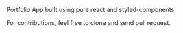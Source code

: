 Portfolio App built using pure react and styled-components. 

For contributions, feel free to clone and send pull request.
